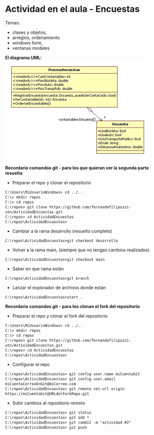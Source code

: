 # Actividad en el aula  - Encuestas

Temas:
   - clases y objetos, 
   - arreglos, ordenamiento
   - windows form, 
   - ventanas modales

**El diagrama UML:**<br/>
![alt text](https://github.com/fernandofilipuzzi-utn/ActividadEncuestas/blob/desarrollo/EncuestasMediosTransporte/EncuestasLib/uml/encuesta.jpg?raw=true)

**Recordario comandos git - para los que quieran ver la segunda parte resuelta**
- Preparar el repo y clonar el repositorio 
```
C:\Users\MiUsuarioWindows> cd ../..
C:\> mkdir repos
C:\> cd repos
C:\repos> git clone https://github.com/fernandofilipuzzi-utn/ActividadEncuestas.git
C:\repos> cd ActividadEncuestas
C:\repos\ActividadEncuestas> 
```

- Cambiar a la rama desarrollo (resuelto completo)
```
C:\repos\ActividadEncuestas>git checkout desarrollo
```

- Volver a la rama main, (siempre que no tengan cambios realizados)
```
C:\repos\ActividadEncuestas>git checkout main
```

- Saber en que rama están
```
C:\repos\ActividadEncuestas>git branch
```

- Lanzar el explorador de archivos donde están
```
C:\repos\ActividadEncuestas>start .
```

**Recordario comandos git - para los clonan el fork del repositorio**

- Preparar el repo y clonar el fork del repositorio 
```
C:\Users\MiUsuarioWindows> cd ../..
C:\> mkdir repos
C:\> cd repos
C:\repos> git clone https://github.com/fernandofilipuzzi-utn/ActividadEncuestas.git
C:\repos> cd ActividadEncuestas
C:\repos\ActividadEncuestas> 
```

- Configurar el repo
```
C:\repos\ActividadEncuestas> git config user.name miCuentaGit
C:\repos\ActividadEncuestas> git config user.email miCuentaCorreoEnGit@miCorreo.com
C:\repos\ActividadEncuestas> git remote set-url origin https://miCuentaGit@URLdelForkRepo.git
```

- Subir cambios al repositorio remoto
```
C:\repos\ActividadEncuestas> git status
C:\repos\ActividadEncuestas> git add *
C:\repos\ActividadEncuestas> git commit -m "actividad #2"
C:\repos\ActividadEncuestas> git push
```
